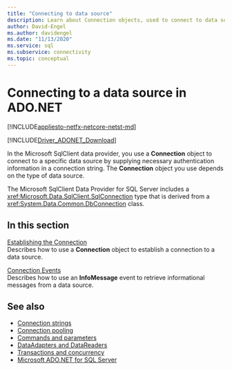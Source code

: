 ```yaml
---
title: "Connecting to data source"
description: Learn about Connection objects, used to connect to data sources in ADO.NET. The Connection object you choose depends on the type of data source.
author: David-Engel
ms.author: davidengel
ms.date: "11/13/2020"
ms.service: sql
ms.subservice: connectivity
ms.topic: conceptual
---
```

# Connecting to a data source in ADO.NET

[!INCLUDE[appliesto-netfx-netcore-netst-md](../../includes/appliesto-netfx-netcore-netst-md.md)]

[!INCLUDE[Driver_ADONET_Download](../../includes/driver_adonet_download.md)]

In the Microsoft SqlClient data provider, you use a **Connection** object to connect to a specific data source by supplying necessary authentication information in a connection string. The **Connection** object you use depends on the type of data source.

The Microsoft SqlClient Data Provider for SQL Server includes a <xref:Microsoft.Data.SqlClient.SqlConnection> type that is derived from a <xref:System.Data.Common.DbConnection> class.

## In this section  

[Establishing the Connection](establishing-connection.md)\
Describes how to use a **Connection** object to establish a connection to a data source.

[Connection Events](connection-events.md)\
Describes how to use an **InfoMessage** event to retrieve informational messages from a data source.

## See also

- [Connection strings](connection-strings.md)
- [Connection pooling](connection-pooling.md)
- [Commands and parameters](commands-parameters.md)
- [DataAdapters and DataReaders](dataadapters-datareaders.md)
- [Transactions and concurrency](transactions-and-concurrency.md)
- [Microsoft ADO.NET for SQL Server](microsoft-ado-net-sql-server.md)
